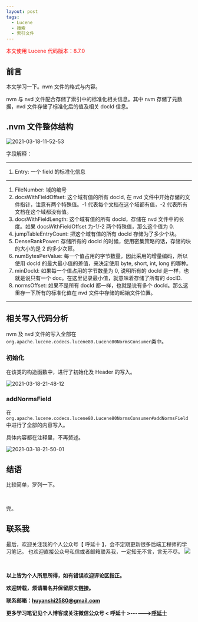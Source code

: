 ```yaml
---
layout: post
tags:
  - Lucene
  - 搜索
  - 索引文件
---
```


<font color="red">本文使用 Lucene 代码版本：8.7.0</font>

## 前言

本文学习一下。nvm 文件的格式与内容。

nvm 与 nvd 文件配合存储了索引中的标准化相关信息。其中 nvm 存储了元数据，nvd 文件存储了标准化后的值及相关 docId 信息。

## .nvm 文件整体结构

![2021-03-18-11-52-53](http://img.couplecoders.tech/2021-03-18-11-52-53.png)

字段解释：

--- 
1. Entry: 一个 field 的标准化信息

--- 
1. FileNumber: 域的编号
2. docsWithFieldOffset: 这个域有值的所有 docId, 在 nvd 文件中开始存储的文件指针，注意有两个特殊值。-1 代表每个文档在这个域都有值，-2 代表所有文档在这个域都没有值。
3. docsWithFieldLength: 这个域有值的所有 docId，存储在 nvd 文件中的长度。如果 docsWithFieldOffset 为-1/-2 两个特殊值，那么这个值为 0.
4. jumpTableEntryCount: 把这个域有值的所有 docId 存储为了多少个块。
5. DenseRankPower: 存储所有的 docId 的时候，使用密集策略的话，存储的块的大小的是 2 的多少次幂。
6. numBytesPerValue: 每一个值占用的字节数量，因此采用的增量编码，所以使用 docId 的最大最小值的差值，来决定使用 byte, short, int, long 的哪种。
7. minDocId: 如果每一个值占用的字节数量为 0, 说明所有的 docId 是一样，也就是说只有一个 doc。在这里记录最小值，就意味着存储了所有的 docID. 
8. normsOffset: 如果不是所有 docId 都一样，也就是说有多个 docId。那么这里存一下所有的标准化值在 nvd 文件中存储的起始文件位置。

---

## 相关写入代码分析

nvm 及 nvd 文件的写入全部在`org.apache.lucene.codecs.lucene80.Lucene80NormsConsumer`类中。

### 初始化

在该类的构造函数中，进行了初始化及 Header 的写入。

![2021-03-18-21-48-12](http://img.couplecoders.tech/2021-03-18-21-48-12.png)

### addNormsField

在`org.apache.lucene.codecs.lucene80.Lucene80NormsConsumer#addNormsField`中进行了全部的内容写入。

具体内容都在注释里，不再赘述。

![2021-03-18-21-50-01](http://img.couplecoders.tech/2021-03-18-21-50-01.png)

## 结语

比较简单，罗列一下。

<br>

完。
<br>

## 联系我
最后，欢迎关注我的个人公众号【 呼延十 】，会不定期更新很多后端工程师的学习笔记。
也欢迎直接公众号私信或者邮箱联系我，一定知无不言，言无不尽。
![](http://img.couplecoders.tech/%E6%89%AB%E7%A0%81_%E6%90%9C%E7%B4%A2%E8%81%94%E5%90%88%E4%BC%A0%E6%92%AD%E6%A0%B7%E5%BC%8F-%E6%A0%87%E5%87%86%E8%89%B2%E7%89%88.png)

<br>

**以上皆为个人所思所得，如有错误欢迎评论区指正。**

**欢迎转载，烦请署名并保留原文链接。**

**联系邮箱：huyanshi2580@gmail.com**

**更多学习笔记见个人博客或关注微信公众号 &lt; 呼延十 &gt;------><a href="{{ site.baseurl }}/">呼延十</a>**